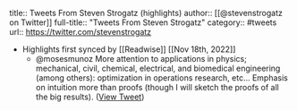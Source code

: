 title:: Tweets From Steven Strogatz (highlights)
author:: [[@stevenstrogatz on Twitter]]
full-title:: "Tweets From Steven Strogatz"
category:: #tweets
url:: https://twitter.com/stevenstrogatz

- Highlights first synced by [[Readwise]] [[Nov 18th, 2022]]
	- @mosesmunoz More attention to applications in physics; mechanical, civil, chemical, electrical, and biomedical engineering (among others): optimization in operations research, etc... Emphasis on intuition more than proofs (though I will sketch the proofs of all the big results). ([View Tweet](https://twitter.com/search?q=%40mosesmunoz%20More%20attention%20to%20applications%20in%20physics%3B%20mechanical%2C%20civil%2C%20chemical%2C%20electrical%2C%20and%20biomedical%20engineering%20%28among%20others%29%3A%20optimization%20in%20operations%20research%2C%20etc...%20Emphasis%20on%20intuition%20more%20than%20proofs%20%28though%20I%20will%20ske%20%28from%3A%40stevenstrogatz%29))